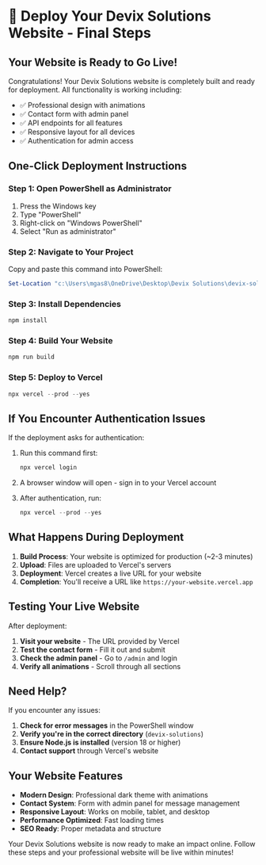# 🚀 Deploy Your Devix Solutions Website - Final Steps

## Your Website is Ready to Go Live!

Congratulations! Your Devix Solutions website is completely built and ready for deployment. All functionality is working including:

- ✅ Professional design with animations
- ✅ Contact form with admin panel
- ✅ API endpoints for all features
- ✅ Responsive layout for all devices
- ✅ Authentication for admin access

## One-Click Deployment Instructions

### Step 1: Open PowerShell as Administrator
1. Press the Windows key
2. Type "PowerShell"
3. Right-click on "Windows PowerShell"
4. Select "Run as administrator"

### Step 2: Navigate to Your Project
Copy and paste this command into PowerShell:
```powershell
Set-Location "c:\Users\mgas8\OneDrive\Desktop\Devix Solutions\devix-solutions"
```

### Step 3: Install Dependencies
```powershell
npm install
```

### Step 4: Build Your Website
```powershell
npm run build
```

### Step 5: Deploy to Vercel
```powershell
npx vercel --prod --yes
```

## If You Encounter Authentication Issues

If the deployment asks for authentication:

1. Run this command first:
   ```powershell
   npx vercel login
   ```

2. A browser window will open - sign in to your Vercel account

3. After authentication, run:
   ```powershell
   npx vercel --prod --yes
   ```

## What Happens During Deployment

1. **Build Process**: Your website is optimized for production (~2-3 minutes)
2. **Upload**: Files are uploaded to Vercel's servers
3. **Deployment**: Vercel creates a live URL for your website
4. **Completion**: You'll receive a URL like `https://your-website.vercel.app`

## Testing Your Live Website

After deployment:

1. **Visit your website** - The URL provided by Vercel
2. **Test the contact form** - Fill it out and submit
3. **Check the admin panel** - Go to `/admin` and login
4. **Verify all animations** - Scroll through all sections

## Need Help?

If you encounter any issues:

1. **Check for error messages** in the PowerShell window
2. **Verify you're in the correct directory** (`devix-solutions`)
3. **Ensure Node.js is installed** (version 18 or higher)
4. **Contact support** through Vercel's website

## Your Website Features

- **Modern Design**: Professional dark theme with animations
- **Contact System**: Form with admin panel for message management
- **Responsive Layout**: Works on mobile, tablet, and desktop
- **Performance Optimized**: Fast loading times
- **SEO Ready**: Proper metadata and structure

Your Devix Solutions website is now ready to make an impact online. Follow these steps and your professional website will be live within minutes!